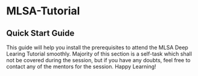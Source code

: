 # MLSA-Tutorial

## Quick Start Guide

This guide will help you install the prerequisites to attend the MLSA Deep Learing Tutorial smoothly. Majority of this section is a self-task which shall not be covered during the session, but if you have any doubts, feel free to contact any of the mentors for the session. Happy Learning!
